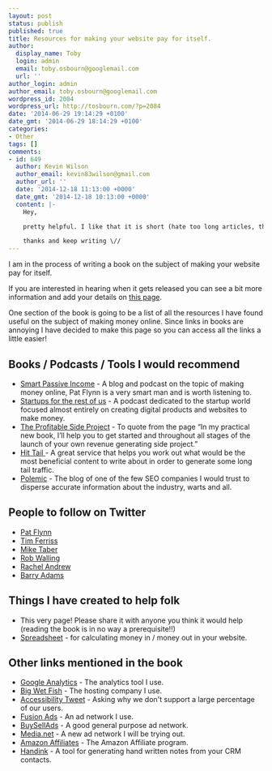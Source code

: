 ```yaml
---
layout: post
status: publish
published: true
title: Resources for making your website pay for itself.
author:
  display_name: Toby
  login: admin
  email: toby.osbourn@googlemail.com
  url: ''
author_login: admin
author_email: toby.osbourn@googlemail.com
wordpress_id: 2084
wordpress_url: http://tosbourn.com/?p=2084
date: '2014-06-29 19:14:29 +0100'
date_gmt: '2014-06-29 18:14:29 +0100'
categories:
- Other
tags: []
comments:
- id: 649
  author: Kevin Wilson
  author_email: kevin83wilson@gmail.com
  author_url: ''
  date: '2014-12-18 11:13:00 +0000'
  date_gmt: '2014-12-18 10:13:00 +0000'
  content: |-
    Hey,

    pretty helpful. I like that it is short (hate too long articles, they get me bored). I checked the Spreadsheet and I will pass it to my sister she has a 'hand made stuff' website. I personally profit from <a href="http://top10binarydemo.com/" rel="nofollow">binary options</a> and I am thinking to make a website about this, so You will be helpful for me.

    thanks and keep writing \//
---
```

<p>I am in the process of writing a book on the subject of making your website pay for itself.</p>
<p>If you are interested in hearing when it gets released you can see a bit more information and add your details on <a title="I decided to write a book on making your website pay for itself." href="http://tosbourn.com/decided-write-book-making-website-pay/">this page</a>.</p>
<p>One section of the book is going to be a list of all the resources I have found useful on the subject of making money online. Since links in books are annoying I have decided to make this page so you can access all the links a little easier!</p>
<h2>Books / Podcasts / Tools I would recommend</h2>
<ul>
<li><a href="http://www.smartpassiveincome.com" target="_blank">Smart Passive Income</a> - A blog and podcast on the topic of making money online, Pat Flynn is a very smart man and is worth listening to.</li>
<li><a href="http://startupsfortherestofus.com" target="_blank">Startups for the rest of us</a> - A podcast dedicated to the startup world focused almost entirely on creating digital products and websites to make money.</li>
<li><a href="http://rachelandrew.co.uk/books/the-profitable-side-project" target="_blank">The Profitable Side Project</a> - To quote from the page “In my practical new book, I’ll help you to get started and throughout all stages of the launch of your own revenue generating side project.”</li>
<li><a href="http://hittail.com" target="_blank">Hit Tail </a>- A great service that helps you work out what would be the most beneficial content to write about in order to generate some long tail traffic.</li>
<li><a href="http://www.polemicdigital.com/blog/">Polemic</a> - The blog of one of the few SEO companies I would trust to disperse accurate information about the industry, warts and all.</li>
</ul>
<h2>People to follow on Twitter</h2>
<ul>
<li><a href="https://twitter.com/patflynn" target="_blank">Pat Flynn</a></li>
<li><a href="https://twitter.com/tferriss" target="_blank">Tim Ferriss</a></li>
<li><a href="https://twitter.com/singlefounder" target="_blank">Mike Taber</a></li>
<li><a href="https://twitter.com/robwalling" target="_blank">Rob Walling</a></li>
<li><a href="https://twitter.com/rachelandrew" target="_blank">Rachel Andrew</a></li>
<li><a href="http://twitter.com/badams">Barry Adams</a></li>
</ul>
<h2>Things I have created to help folk</h2>
<ul>
<li>This very page! Please share it with anyone you think it would help (reading the book is in no way a prerequisite!!)</li>
<li><a href="https://docs.google.com/spreadsheets/d/1KTxureY6eR2ezZ2TZSLvuaE9GctXpyNySm8eUEFqnb0/" target="_blank">Spreadsheet</a> - for calculating money in / money out in your website.</li>
</ul>
<h2>Other links mentioned in the book</h2>
<ul>
<li><a href="http://analytics.google.com">Google Analytics</a> - The analytics tool I use.</li>
<li><a href="http://www.bigwetfish.co.uk/whmcs/aff.php?aff=264">Big Wet Fish</a> - The hosting company I use.</li>
<li><a href="https://twitter.com/sgalineau/status/477109137000497152">Accessibility Tweet</a> - Asking why we don't support a large percentage of our users.</li>
<li><a href="http://fusionads.net">Fusion Ads</a> - An ad network I use.</li>
<li><a href="https://buysellads.com">BuySellAds</a> - A good general purpose ad network.</li>
<li><a href="http://media.net">Media.net</a> - A new ad network I will be trying out.</li>
<li><a href="https://affiliate-program.amazon.co.uk">Amazon Affiliates</a> - The Amazon Affiliate program.</li>
<li><a href="https://www.handink.co/">Handink</a> - A tool for generating hand written notes from your CRM contacts.</li>
</ul>
